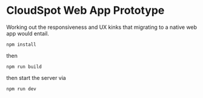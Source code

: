 # CloudSpot Web App Prototype

Working out the responsiveness and UX kinks that migrating to a native web app would entail.

`npm install`

then

`npm run build`

then start the server via

`npm run dev`
